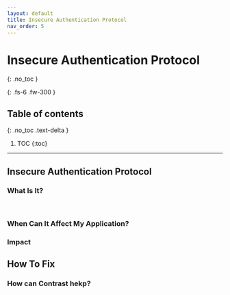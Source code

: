 ```yaml
---
layout: default
title: Insecure Authentication Protocol
nav_order: 5
---
```


# Insecure Authentication Protocol
{: .no_toc }

{: .fs-6 .fw-300 }

## Table of contents
{: .no_toc .text-delta }

1. TOC
{:toc}

---

## Insecure Authentication Protocol

### What Is It? 
<br/>

### When Can It Affect My Application?





### Impact

## How To Fix

### How can Contrast hekp?